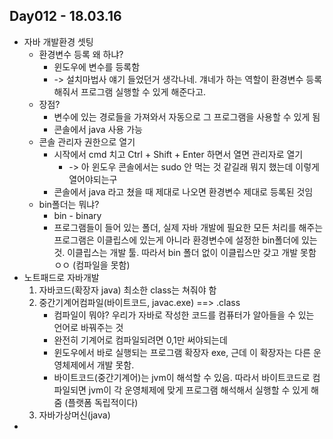 ## Day012 - 18.03.16

* 자바 개발환경 셋팅
  * 환경변수 등록 왜 하냐?
    * 윈도우에 변수를 등록함
    * -&gt; 설치마법사 얘기 들었던거 생각나네. 걔네가 하는 역할이 환경변수 등록해줘서 프로그램 실행할 수 있게 해준다고.
  * 장점?
    * 변수에 있는 경로들을 가져와서 자동으로 그 프로그램을 사용할 수 있게 됨
    * 콘솔에서 java 사용 가능
  * 콘솔 관리자 권한으로 열기
    * 시작에서 cmd 치고 Ctrl + Shift + Enter 하면서 열면 관리자로 열기
      * -&gt; 아 윈도우 콘솔에서는 sudo 안 먹는 것 같길래 뭐지 했는데 이렇게 열어야되는구
    * 콘솔에서 java 라고 쳤을 때 제대로 나오면 환경변수 제대로 등록된 것임
  * bin폴더는 뭐냐? 
    * bin - binary 
    * 프로그램들이 들어 있는 폴더, 실제 자바 개발에 필요한 모든 처리를 해주는 프로그램은 이클립스에 있는게 아니라 환경변수에 설정한 bin폴더에 있는 것. 이클립스는 개발 툴. 따라서 bin 폴더 없이 이클립스만 갖고 개발 못함 ㅇㅇ \(컴파일을 못함\)
* 노트패드로 자바개발
  1. 자바코드\(확장자 java\) 최소한 class는 쳐줘야 함
  2. 중간기계어컴파일\(바이트코드, javac.exe\) ==&gt; .class
     * 컴파일이 뭐야? 우리가 자바로 작성한 코드를 컴퓨터가 알아들을 수 있는 언어로 바꿔주는 것  
     * 완전히 기계어로 컴파일되려면 0,1만 써야되는데 
     * 윈도우에서 바로 실행되는 프로그램 확장자 exe, 근데 이 확장자는 다른 운영체제에서 개발 못함. 
     * 바이트코드\(중간기계어\)는 jvm이 해석할 수 있음. 따라서 바이트코드로 컴파일되면 jvm이 각 운영체제에 맞게 프로그램 해석해서 실행할 수 있게 해줌 \(플랫폼 독립적이다\) 
  3. 자바가상머신\(java\)
* 




